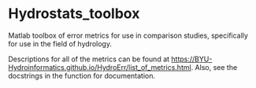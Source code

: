 # Hydrostats_toolbox
Matlab toolbox of error metrics for use in comparison studies, specifically for use in the field of hydrology.

Descriptions for all of the metrics can be found at https://BYU-Hydroinformatics.github.io/HydroErr/list_of_metrics.html. Also, see the docstrings in the function for documentation. 
